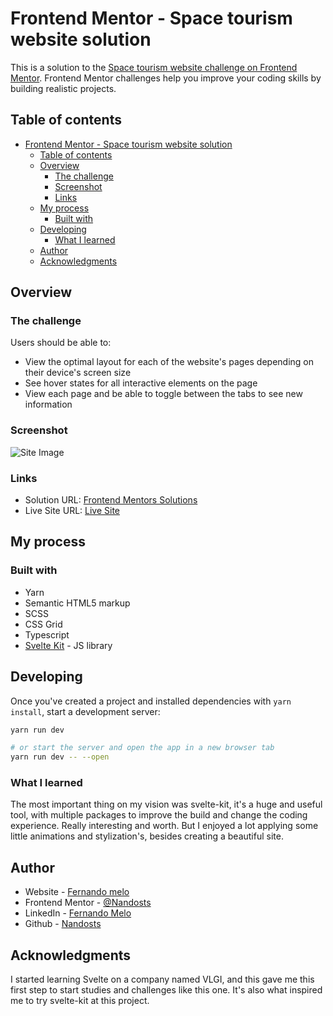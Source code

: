 # Frontend Mentor - Space tourism website solution

This is a solution to the [Space tourism website challenge on Frontend Mentor](https://www.frontendmentor.io/challenges/space-tourism-multipage-website-gRWj1URZ3). Frontend Mentor challenges help you improve your coding skills by building realistic projects.

## Table of contents

- [Frontend Mentor - Space tourism website solution](#frontend-mentor---space-tourism-website-solution)
  - [Table of contents](#table-of-contents)
  - [Overview](#overview)
    - [The challenge](#the-challenge)
    - [Screenshot](#screenshot)
    - [Links](#links)
  - [My process](#my-process)
    - [Built with](#built-with)
  - [Developing](#developing)
    - [What I learned](#what-i-learned)
  - [Author](#author)
  - [Acknowledgments](#acknowledgments)

## Overview

### The challenge

Users should be able to:

- View the optimal layout for each of the website's pages depending on their device's screen size
- See hover states for all interactive elements on the page
- View each page and be able to toggle between the tabs to see new information

### Screenshot

![Site Image](https://user-images.githubusercontent.com/65089035/194088357-4ec623a0-06ba-435c-81bc-cf9db9ef829b.png)


### Links

- Solution URL: [Frontend Mentors Solutions](https://www.frontendmentor.io/challenges/space-tourism-multipage-website-gRWj1URZ3/hub/svelte-kit-responsive-space-website-n-5h2znErf)
- Live Site URL: [Live Site](https://nando-space-tour.netlify.app/)

## My process

### Built with

- Yarn
- Semantic HTML5 markup
- SCSS
- CSS Grid
- Typescript
- [Svelte Kit](https://kit.svelte.dev/) - JS library

## Developing

Once you've created a project and installed dependencies with `yarn install`, start a development server:

```bash
yarn run dev

# or start the server and open the app in a new browser tab
yarn run dev -- --open
```

### What I learned

The most important thing on my vision was svelte-kit, it's a huge and useful tool, with multiple packages to improve the build and change the coding experience. Really interesting and worth. But I enjoyed a lot applying some little animations and stylization's, besides creating a beautiful site.

## Author

- Website - [Fernando melo](https://www.your-site.com)
- Frontend Mentor - [@Nandosts](https://www.frontendmentor.io/profile/Nandosts)
- LinkedIn - [Fernando Melo](https://www.linkedin.com/in/fernando-sm/)
- Github - [Nandosts](https://github.com/Nandosts/)

## Acknowledgments

I started learning Svelte on a company named VLGI, and this gave me this first step to start studies and challenges like this one. It's also what inspired me to try svelte-kit at this project.

